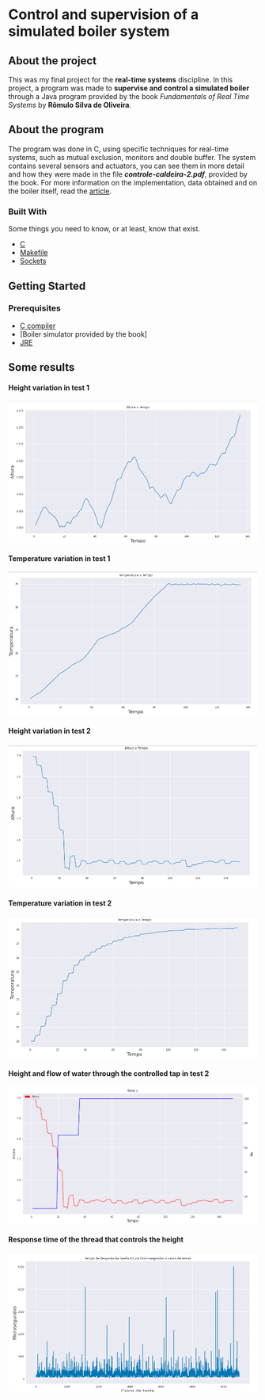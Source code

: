 <!-- Title -->
# Control and supervision of a simulated boiler system

<!-- ABOUT THE PROJECT -->
## About the project

This was my final project for the **real-time systems** discipline. In this project, a program was made to **supervise and control a simulated boiler** through a Java program provided by the book *Fundamentals of Real Time Systems* by **Rômulo Silva de Oliveira**.

<!-- About the program -->
## About the program

The program was done in C, using specific techniques for real-time systems, such as mutual exclusion, monitors and double buffer. The system contains several sensors and actuators, you can see them in more detail and how they were made in the file ***controle-caldeira-2.pdf***, provided by the book. For more information on the implementation, data obtained and on the boiler itself, read the [article](https://github.com/brenocg1/Control-and-supervision-of-a-simulated-boiler-system/blob/master/Controle_e_supervis_o_de_um_sistema_de_caldeira_simulado.pdf).

### Built With
Some things you need to know, or at least, know that exist.

* [C](http://www.open-std.org/jtc1/sc22/wg14/)
* [Makefile](https://www.gnu.org/software/make/manual/make.html#Introduction)
* [Sockets](https://www.geeksforgeeks.org/socket-programming-cc/)

<!-- GETTING STARTED -->
## Getting Started

### Prerequisites

* [C compiler](https://gcc.gnu.org/)
* [Boiler simulator provided by the book]
* [JRE](https://www.java.com/pt_BR/download/)

<!-- Some results -->
## Some results
#### Height variation in test 1
![height in test 1](plots/t1_altura.png)

#### Temperature variation in test 1
![temp in test 1](plots/t1_temp.png)

#### Height variation in test 2
![height in test 2](plots/t2_altura.png)

#### Temperature variation in test 2
![temp in test 2](plots/t2_temp.png)

#### Height and flow of water through the controlled tap in test 2
![Height and flow of water](plots/t2_altura_No.png)

#### Response time of the thread that controls the height
![thread response time](plots/tempResp_altura.png)
